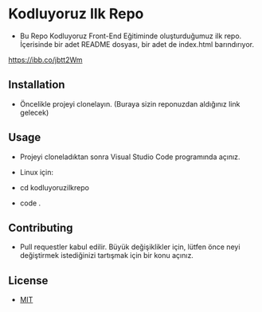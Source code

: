 # Kodluyoruz Ilk Repo

* Bu Repo Kodluyoruz Front-End Eğitiminde oluşturduğumuz ilk repo. İçerisinde bir adet README dosyası, bir adet de index.html barındırıyor.  

https://ibb.co/jbtt2Wm

## Installation

* Öncelikle projeyi clonelayın. (Buraya sizin reponuzdan aldığınız link gelecek)

## Usage

* Projeyi cloneladıktan sonra Visual Studio Code programında açınız.

* Linux için:

* cd kodluyoruzilkrepo
* code .

## Contributing

* Pull requestler kabul edilir. Büyük değişiklikler için, lütfen önce neyi değiştirmek istediğinizi tartışmak için bir konu açınız.

## License

* [MIT](https://choosealicense.com/licenses/mit/) 


